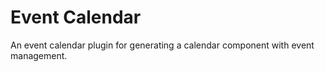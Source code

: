 # Event Calendar

An event calendar plugin for generating a calendar component with event management.